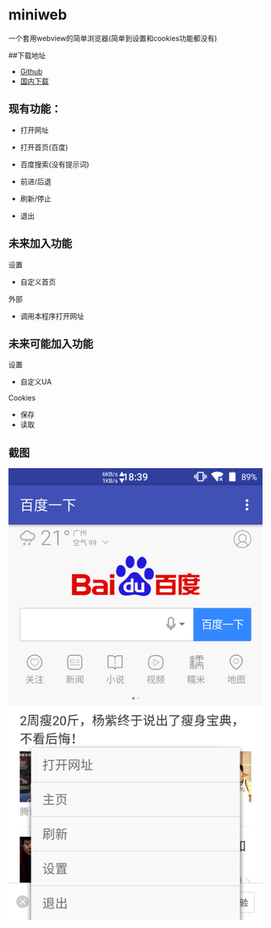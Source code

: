 # miniweb
一个套用webview的简单浏览器(简单到设置和cookies功能都没有)

##下载地址
- [Github](https://github.com/zhihaofans/miniweb/releases/latest) 
- [国内下载](https://android.zhihaofans.com/miniweb/download/miniweb.apk) 

## 现有功能：
- 打开网址

- 打开首页(百度)

- 百度搜索(没有提示词)

- 前进/后退

- 刷新/停止

- 退出

## 未来加入功能
设置
- 自定义首页

外部
- 调用本程序打开网址

## 未来可能加入功能
设置
- 自定义UA

Cookies
- 保存
- 读取

## 截图

![](https://github.com/zhihaofans/miniweb/raw/master/image/Screenshot.png)
